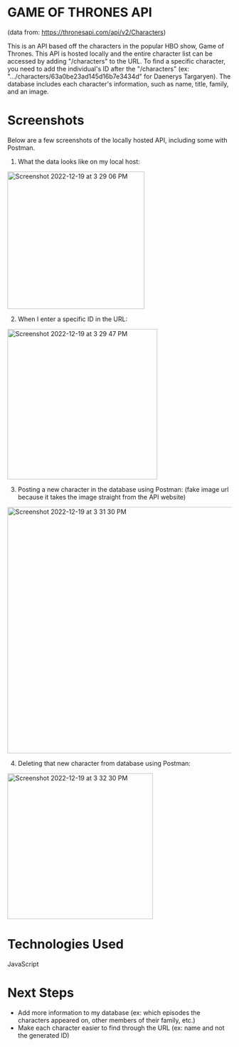 # GAME OF THRONES API 
(data from: https://thronesapi.com/api/v2/Characters) 

This is an API based off the characters in the popular HBO show, Game of Thrones. 
This API is hosted locally and the entire character list can be accessed by adding "/characters" to the URL. 
To find a specific character, you need to add the individual's ID after the "/characters" (ex: ".../characters/63a0be23ad145d16b7e3434d" for Daenerys Targaryen).
The database includes each character's information, such as name, title, family, and an image. 

# Screenshots
Below are a few screenshots of the locally hosted API, including some with Postman. 

1. What the data looks like on my local host:
<img width="308" alt="Screenshot 2022-12-19 at 3 29 06 PM" src="https://user-images.githubusercontent.com/117434437/208523239-e41a9d73-af33-4df8-bf7d-f205bdbb3f1d.png">

2. When I enter a specific ID in the URL:
<img width="337" alt="Screenshot 2022-12-19 at 3 29 47 PM" src="https://user-images.githubusercontent.com/117434437/208523619-d9fce53e-ae15-4620-b8cd-92b46a48954d.png">

3. Posting a new character in the database using Postman: (fake image url because it takes the image straight from the API website)

<img width="552" alt="Screenshot 2022-12-19 at 3 31 30 PM" src="https://user-images.githubusercontent.com/117434437/208523709-7f8d5d6b-73d3-4f79-a658-fa2bd1afca60.png">

4. Deleting that new character from database using Postman:
<img width="327" alt="Screenshot 2022-12-19 at 3 32 30 PM" src="https://user-images.githubusercontent.com/117434437/208525294-563bba89-2b6e-4770-8e47-d7d0eb62476f.png">

# Technologies Used
JavaScript

# Next Steps
- Add more information to my database (ex: which episodes the characters appeared on, other members of their family, etc.)
- Make each character easier to find through the URL (ex: name and not the generated ID)
